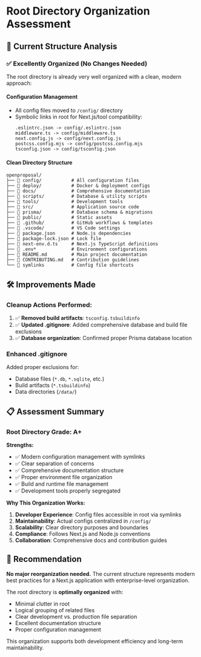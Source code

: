 # Root Directory Organization Assessment

## 📁 Current Structure Analysis

### ✅ **Excellently Organized (No Changes Needed)**

The root directory is already very well organized with a clean, modern approach:

#### **Configuration Management**
- All config files moved to `/config/` directory
- Symbolic links in root for Next.js/tool compatibility:
  ```
  .eslintrc.json -> config/.eslintrc.json
  middleware.ts -> config/middleware.ts  
  next.config.js -> config/next.config.js
  postcss.config.mjs -> config/postcss.config.mjs
  tsconfig.json -> config/tsconfig.json
  ```

#### **Clean Directory Structure**
```
openproposal/
├── 📁 config/           # All configuration files
├── 📁 deploy/           # Docker & deployment configs
├── 📁 docs/             # Comprehensive documentation
├── 📁 scripts/          # Database & utility scripts  
├── 📁 tools/            # Development tools
├── 📁 src/              # Application source code
├── 📁 prisma/           # Database schema & migrations
├── 📁 public/           # Static assets
├── 📁 .github/          # GitHub workflows & templates
├── 📁 .vscode/          # VS Code settings
├── 📄 package.json      # Node.js dependencies
├── 📄 package-lock.json # Lock file
├── 📄 next-env.d.ts     # Next.js TypeScript definitions
├── 📄 .env*             # Environment configurations
├── 📄 README.md         # Main project documentation
├── 📄 CONTRIBUTING.md   # Contribution guidelines
└── 🔗 symlinks          # Config file shortcuts
```

## 🛠️ **Improvements Made**

### **Cleanup Actions Performed:**
1. ✅ **Removed build artifacts**: `tsconfig.tsbuildinfo` 
2. ✅ **Updated .gitignore**: Added comprehensive database and build file exclusions
3. ✅ **Database organization**: Confirmed proper Prisma database location

### **Enhanced .gitignore**
Added proper exclusions for:
- Database files (`*.db`, `*.sqlite`, etc.)
- Build artifacts (`*.tsbuildinfo`)
- Data directories (`/data/`)

## 📋 **Assessment Summary**

### **Root Directory Grade: A+**

**Strengths:**
- ✅ Modern configuration management with symlinks
- ✅ Clear separation of concerns
- ✅ Comprehensive documentation structure
- ✅ Proper environment file organization
- ✅ Build and runtime file management
- ✅ Development tools properly segregated

**Why This Organization Works:**
1. **Developer Experience**: Config files accessible in root via symlinks
2. **Maintainability**: Actual configs centralized in `/config/`
3. **Scalability**: Clear directory purposes and boundaries
4. **Compliance**: Follows Next.js and Node.js conventions
5. **Collaboration**: Comprehensive docs and contribution guides

## 🎯 **Recommendation**

**No major reorganization needed.** The current structure represents modern best practices for a Next.js application with enterprise-level organization.

The root directory is **optimally organized** with:
- Minimal clutter in root
- Logical grouping of related files
- Clear development vs. production file separation
- Excellent documentation structure
- Proper configuration management

This organization supports both development efficiency and long-term maintainability.
